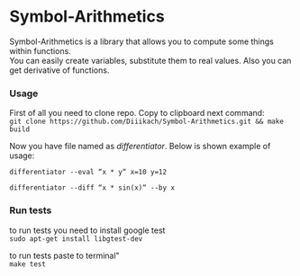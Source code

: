 # Symbol-Arithmetics
Symbol-Arithmetics is a library that allows you to compute some things 
within functions. <br>
You can easily create variables, substitute them to real values. Also you can get derivative of functions. <br>

### Usage
First of all you need to clone repo. Copy to clipboard next command: <br>
``
git clone https://github.com/Diiikach/Symbol-Arithmetics.git && make build
`` <br>

Now you have file named as _differentiator_. Below is shown example of usage:

``differentiator --eval “x * y“ x=10 y=12
``

``
differentiator --diff “x * sin(x)“ --by x
``

### Run tests
to run tests you need to install google test <br>
``
sudo apt-get install libgtest-dev
``

to run tests paste to terminal" <br>
``
make test
``